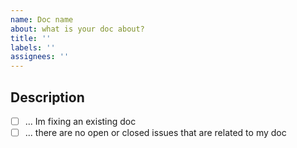 ```yaml
---
name: Doc name
about: what is your doc about?
title: ''
labels: ''
assignees: ''
---
```


## Description

<!-- Please provide a brief description of the feature -->

- [ ] ... Im fixing an existing doc
- [ ] ... there are no open or closed issues that are related to my doc
